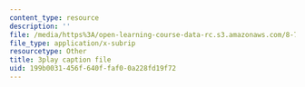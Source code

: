 ```yaml
---
content_type: resource
description: ''
file: /media/https%3A/open-learning-course-data-rc.s3.amazonaws.com/8-701-introduction-to-nuclear-and-particle-physics-fall-2020/199b0031456f640ffaf00a228fd19f72_RFiXkal1vfM.srt
file_type: application/x-subrip
resourcetype: Other
title: 3play caption file
uid: 199b0031-456f-640f-faf0-0a228fd19f72
---
```

